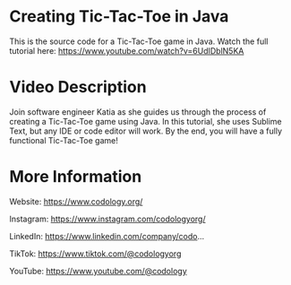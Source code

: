 # Creating Tic-Tac-Toe in Java

This is the source code for a Tic-Tac-Toe game in Java. Watch the full tutorial here: https://www.youtube.com/watch?v=6UdIDblN5KA

# Video Description
Join software engineer Katia as she guides us through the process of creating a Tic-Tac-Toe game using Java. In this tutorial, she uses Sublime Text, but any IDE or code editor will work. By the end, you will have a fully functional Tic-Tac-Toe game! 

# More Information

Website: https://www.codology.org/

Instagram: https://www.instagram.com/codologyorg/

LinkedIn: https://www.linkedin.com/company/codo...

TikTok: https://www.tiktok.com/@codologyorg

YouTube: https://www.youtube.com/@codology
